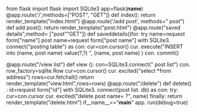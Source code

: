from flask import flask
import SQLite3
app=flask(__name__)
@app.route('/',methods=["POST", "GET"]) 
def index():
 return render_template("index.html") 
@app.route('/add post', methods=" post") 
def add post():
 return render_template("post.html") 
@app.route("saved details",method= ["post""GET"]) 
def saveddetails()for:
 try
  name=request form["name"]
  post name=request form["post name"]
  with SQLite3. connect("posting table") as con:
    cur=con.cursor() 
    cur. execute("INSERT into (name, post name) value(?,?) ", (name, post name) ) 
    con. commit() 
   
@app.route("/view list") 
def view ():
 con=SQLite3.connect(" post list")
 con. row_factory=sqlite.Row
 cur=con.cursor() 
 cur. excited("select *from address") 
 rows=cur.fetchall() 
 return render_template("view.html",rows=rows) 
 @app.route("/delete") 
 def delete() :
   id=request form["id"]
   with SQLite3. connect(post list. db) as con:
     try:
       cur=con.cursor
       cur. excited("delete post name= ?", name) 
     finally:
   return render_template("delete.html") 
 if__name__=="__main__"
   app. run(debug=true) 
